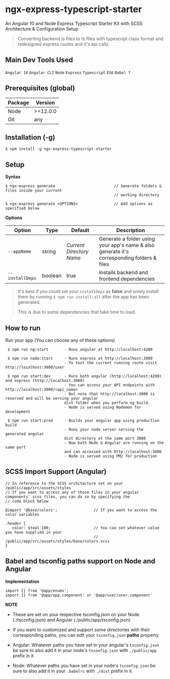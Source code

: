 # ngx-express-typescript-starter
An Angular 10 and Node Express Typescript Starter Kit with SCSS Architecture & Configuration Setup

> Converting backend js files to ts files with typescript class format and redesigned express routes and it's api calls.

## Main Dev Tools Used
`Angular 10` `Angular CLI` `Node` `Express` `Typescript` `ES6` `Babel 7`

## Prerequisites (global)

| Package  | Version |
| ------------- | ------------- |
| Node  | \>=12.0.0  |
| Git  | any  |

## Installation (-g) 

`$ npm install -g ngx-express-typescript-starter`

## Setup

**Syntax**
```
$ ngx-express generate                          // Generate folders & files inside your current 
                                                // working directory

$ ngx-express generate <OPTIONS>                // Add options as specified below
```

**Options**

| Option           | Type           | Default                  | Description
| ---------------- | ------------- | ------------------------ | ------------- |
| `--appName`      | string       | *Current Directory Name* | Generate a folder using your app's name & also generate it's corresponding folders & files
| `--installDeps`  | boolean     | true                     | Installs backend and frontend dependencies

> It's best if you could set your `installDeps` as **false** and solely install them by
> running `$ npm run install:all` after the app has been generated. 
>
>  This is due to some dependencies that take time to load.

## How to run

Run your app (You can choose any of these options)
```
 $ npm run ng:start       - Runs angular at http://localhost:4200

 $ npm run node:start     - Runs express at http://localhost:3000
                          - To test the current running route visit http://localhost:3000/user
 
 $ npm run start:dev      - Runs both angular (http://localhost:4200) and express (http://localhost:3000)
                          - You can access your API endpoints with http://localhost:3000/<api_name>
                          - But note that http://localhost:3000 is reserved and will be serving your angular 
                          dist folder when you perform ng build.   
                          - Node is served using Nodemon for development
        
 $ npm run start:prod     - Builds your angular app using production build 
                          - Runs your node server serving the generated angular 
                          dist directory at the same port 3000
                          - Now both Node & Angular are running on the same port 
                          and can accessed with http://localhost:3000
                          - Node is served using PM2 for production
````

## SCSS Import Support (Angular)
```
// In reference to the SCSS architecture set on your /public/app/src/assets/styles
// If you want to access any of those files in your angular components' scss files, you can do so by specifying the
// code block below

@import '@base/colors';                // If you want to access the color variables

.header {
   color: $teal-100;                   // You can set whatever value you have supplied in your 
                                       // /public/app/src/assets/styles/base/colors.scss
}
```


## Babel and tsconfig paths support on Node and Angular

**Implementation**
```
import {} from '@app/enums';
import {} from '@app/app.component' or '@app/user/user.component'
```

**NOTE**
- These are set on your respective tsconfig.json on your Node (./tsconfig.json) 
and Angular (./public/app/tsconfig.json)

- If you want to customized and support some directories with their corresponding paths, you can edit your `tsconfig.json` **paths** property

- Angular: Whatever paths you have set in your angular's `tsconfig.json` be sure to also add it in your node's `tsconfig.json` with `./public/app` prefix in it

- Node: Whatever paths you have set in your node's `tsconfig.json` be sure to also add it in your `.babelrc` with `./dist` prefix in it.

